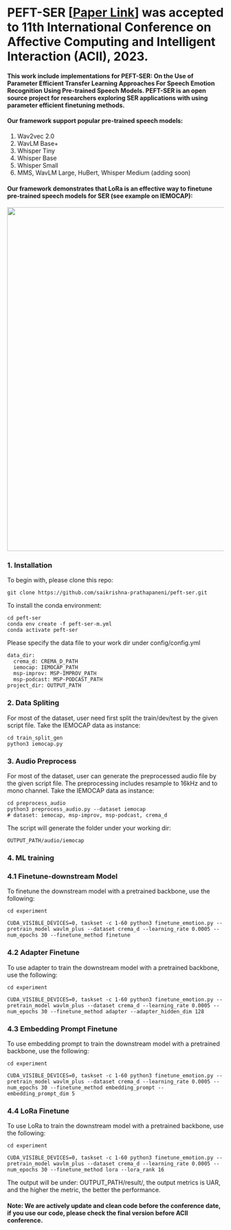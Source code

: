 # PEFT-SER [[Paper Link](https://arxiv.org/abs/2306.05350)] was accepted to 11th International Conference on Affective Computing and Intelligent Interaction (ACII), 2023. 

#### This work include implementations for PEFT-SER: On the Use of Parameter Efficient Transfer Learning Approaches For Speech Emotion Recognition Using Pre-trained Speech Models. PEFT-SER is an open source project for researchers exploring SER applications with using parameter efficient finetuning methods.


#### Our framework support popular pre-trained speech models:

1. Wav2vec 2.0
2. WavLM Base+
3. Whisper Tiny
4. Whisper Base
5. Whisper Small
6. MMS, WavLM Large, HuBert, Whisper Medium (adding soon)

#### Our framework demonstrates that LoRa is an effective way to finetune pre-trained speech models for SER (see example on IEMOCAP):

<div align="center">
 <img src="img/peft-iemocap.png" width="800px">
</div>


### 1. Installation
To begin with, please clone this repo:
```
git clone https://github.com/saikrishna-prathapaneni/peft-ser.git
```

To install the conda environment:
```
cd peft-ser
conda env create -f peft-ser-m.yml
conda activate peft-ser
```

Please specify the data file to your work dir under config/config.yml

```
data_dir:
  crema_d: CREMA_D_PATH
  iemocap: IEMOCAP_PATH
  msp-improv: MSP-IMPROV_PATH
  msp-podcast: MSP-PODCAST_PATH
project_dir: OUTPUT_PATH
```


### 2. Data Spliting
For most of the dataset, user need first split the train/dev/test by the given script file. Take the IEMOCAP data as instance:
```
cd train_split_gen
python3 iemocap.py
```

### 3. Audio Preprocess
For most of the dataset, user can generate the preprocessed audio file by the given script file. The preprocessing includes resample to 16kHz and to mono channel. Take the IEMOCAP data as instance:
```
cd preprocess_audio
python3 preprocess_audio.py --dataset iemocap
# dataset: iemocap, msp-improv, msp-podcast, crema_d
```
The script will generate the folder under your working dir:
```
OUTPUT_PATH/audio/iemocap
```

### 4. ML training
### 4.1 Finetune-downstream Model
To finetune the downstream model with a pretrained backbone, use the following:
```
cd experiment

CUDA_VISIBLE_DEVICES=0, taskset -c 1-60 python3 finetune_emotion.py --pretrain_model wavlm_plus --dataset crema_d --learning_rate 0.0005 --num_epochs 30 --finetune_method finetune
```

### 4.2 Adapter Finetune
To use adapter to train the downstream model with a pretrained backbone, use the following:
```
cd experiment

CUDA_VISIBLE_DEVICES=0, taskset -c 1-60 python3 finetune_emotion.py --pretrain_model wavlm_plus --dataset crema_d --learning_rate 0.0005 --num_epochs 30 --finetune_method adapter --adapter_hidden_dim 128
```

### 4.3 Embedding Prompt Finetune
To use embedding prompt to train the downstream model with a pretrained backbone, use the following:
```
cd experiment

CUDA_VISIBLE_DEVICES=0, taskset -c 1-60 python3 finetune_emotion.py --pretrain_model wavlm_plus --dataset crema_d --learning_rate 0.0005 --num_epochs 30 --finetune_method embedding_prompt --embedding_prompt_dim 5
```

### 4.4 LoRa Finetune
To use LoRa to train the downstream model with a pretrained backbone, use the following:
```
cd experiment

CUDA_VISIBLE_DEVICES=0, taskset -c 1-60 python3 finetune_emotion.py --pretrain_model wavlm_plus --dataset crema_d --learning_rate 0.0005 --num_epochs 30 --finetune_method lora --lora_rank 16
```

The output will be under: OUTPUT_PATH/result/, the output metrics is UAR, and the higher the metric, the better the performance.

#### Note: We are actively update and clean code before the conference date, if you use our code, please check the final version before ACII conference.
